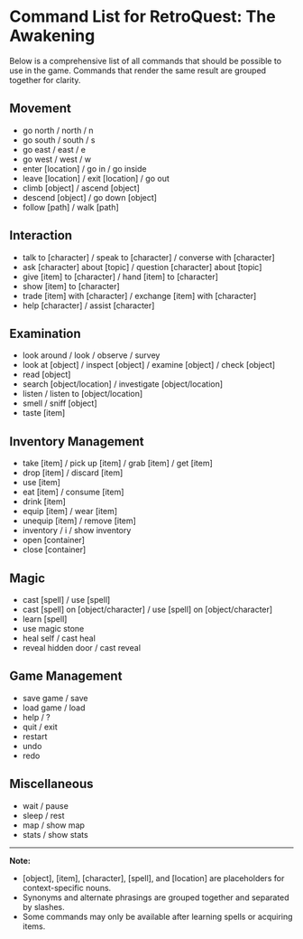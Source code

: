 # Command List for RetroQuest: The Awakening

Below is a comprehensive list of all commands that should be possible to use in the game. Commands that render the same result are grouped together for clarity.

## Movement

- go north / north / n
- go south / south / s
- go east / east / e
- go west / west / w
- enter [location] / go in / go inside
- leave [location] / exit [location] / go out
- climb [object] / ascend [object]
- descend [object] / go down [object]
- follow [path] / walk [path]

## Interaction

- talk to [character] / speak to [character] / converse with [character]
- ask [character] about [topic] / question [character] about [topic]
- give [item] to [character] / hand [item] to [character]
- show [item] to [character]
- trade [item] with [character] / exchange [item] with [character]
- help [character] / assist [character]

## Examination

- look around / look / observe / survey
- look at [object] / inspect [object] / examine [object] / check [object]
- read [object]
- search [object/location] / investigate [object/location]
- listen / listen to [object/location]
- smell / sniff [object]
- taste [item]

## Inventory Management

- take [item] / pick up [item] / grab [item] / get [item]
- drop [item] / discard [item]
- use [item]
- eat [item] / consume [item]
- drink [item]
- equip [item] / wear [item]
- unequip [item] / remove [item]
- inventory / i / show inventory
- open [container]
- close [container]

## Magic

- cast [spell] / use [spell]
- cast [spell] on [object/character] / use [spell] on [object/character]
- learn [spell]
- use magic stone
- heal self / cast heal
- reveal hidden door / cast reveal

## Game Management

- save game / save
- load game / load
- help / ?
- quit / exit
- restart
- undo
- redo

## Miscellaneous

- wait / pause
- sleep / rest
- map / show map
- stats / show stats

---

**Note:**

- [object], [item], [character], [spell], and [location] are placeholders for context-specific nouns.
- Synonyms and alternate phrasings are grouped together and separated by slashes.
- Some commands may only be available after learning spells or acquiring items.
